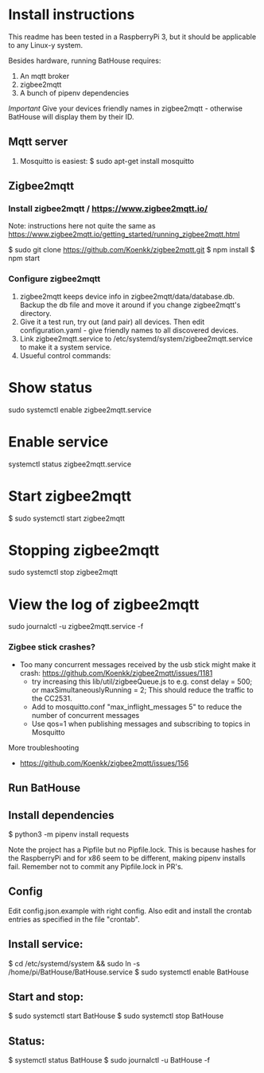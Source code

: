 # Install instructions

This readme has been tested in a RaspberryPi 3, but it should be applicable to any Linux-y system.

Besides hardware, running BatHouse requires:

1. An mqtt broker
2. zigbee2mqtt
3. A bunch of pipenv dependencies

*Important*
Give your devices friendly names in zigbee2mqtt - otherwise BatHouse will display them by their ID.

## Mqtt server
1. Mosquitto is easiest:
$ sudo apt-get install mosquitto


## Zigbee2mqtt
### Install zigbee2mqtt / https://www.zigbee2mqtt.io/
Note: instructions here not quite the same as https://www.zigbee2mqtt.io/getting_started/running_zigbee2mqtt.html

$ sudo git clone https://github.com/Koenkk/zigbee2mqtt.git
$ npm install
$ npm start

### Configure zigbee2mqtt

1. zigbee2mqtt keeps device info in zigbee2mqtt/data/database.db. Backup the db file and move it around if you change zigbee2mqtt's directory.
2. Give it a test run, try out (and pair) all devices. Then edit configuration.yaml - give friendly names to all discovered devices.
3. Link zigbee2mqtt.service to /etc/systemd/system/zigbee2mqtt.service to make it a system service.
4. Usueful control commands:

 # Show status
 sudo systemctl enable zigbee2mqtt.service
 # Enable service
 systemctl status zigbee2mqtt.service
 # Start zigbee2mqtt
 $ sudo systemctl start zigbee2mqtt
 # Stopping zigbee2mqtt
 sudo systemctl stop zigbee2mqtt
 # View the log of zigbee2mqtt
 sudo journalctl -u zigbee2mqtt.service -f

### Zigbee stick crashes?
* Too many concurrent messages received by the usb stick might make it crash: https://github.com/Koenkk/zigbee2mqtt/issues/1181
	* try increasing this lib/util/zigbeeQueue.js to e.g. const delay = 500; or maxSimultaneouslyRunning = 2;
		This should reduce the traffic to the CC2531. 
	* Add to mosquitto.conf "max_inflight_messages 5" to reduce the number of concurrent messages
	* Use qos=1 when publishing messages and subscribing to topics in Mosquitto

More troubleshooting
* https://github.com/Koenkk/zigbee2mqtt/issues/156 


## Run BatHouse 

## Install dependencies

$ python3 -m pipenv install requests

Note the project has a Pipfile but no Pipfile.lock. This is because hashes for the RaspberryPi and for x86 seem to be different, making pipenv installs fail. Remember not to commit any Pipfile.lock in PR's.

## Config
Edit config.json.example with right config. Also edit and install the crontab entries as specified in the file "crontab".

## Install service:
$ cd /etc/systemd/system && sudo ln -s /home/pi/BatHouse/BatHouse.service 
$ sudo systemctl enable BatHouse

## Start and stop:
$ sudo systemctl start BatHouse
$ sudo systemctl stop BatHouse

## Status:
$ systemctl status BatHouse
$ sudo journalctl -u BatHouse -f


